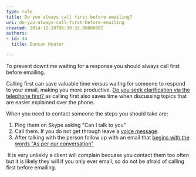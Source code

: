 ```yaml
---
type: rule
title: Do you always call first before emailing?
uri: do-you-always-call-first-before-emailing
created: 2014-12-19T06:39:33.0000000Z
authors:
- id: 44
  title: Duncan Hunter

---
```


 ​​​To prevent downtime waiting for a response you should always call first before emailing. 
​

Calling first can save valuable time versus waitng for someone to respond to your email, making you more productive. [Do you seek clarification via the telephone first? ​](/Communication/RulesToBetterEmail/Pages/SeekClarificationViaTelephoneFirst.aspx)​as calling first also saves time when discussing topics that are easier explained over the phone. ​

When you need to contact someone the steps you should take are:



1. Ping them on Skype asking "Can I talk to you"
2. Call them. If you do not get through leave a [voice message​](/Management/Rules-to-Better-Software-Consultants-Working-in-a-Team/Pages/DoYouUseVoiceMessagesWhenAppropriate.aspx).
3. After talking with the person follow up with an email that [begins with the words "As per our conversation"​](/Communication/RulesToBetterEmail/Pages/DoYouAlwaysSendAnAsPerOurConversationEmail.aspx)


​
​It is very unliekly a client will complain becuase you contact them too often but it is likely they will if you only ever email, so do not be afraid of calling first before emailing.




